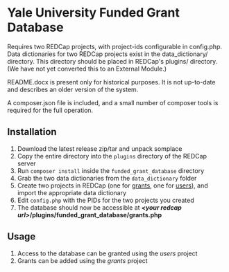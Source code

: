 # Yale University Funded Grant Database

Requires two REDCap projects, with project-ids configurable in config.php. Data dictionaries for two REDCap projects exist in the data_dictionary/ directory. This directory should be placed in REDCap's plugins/ directory. (We have not yet converted this to an External Module.)

README.docx is present only for historical purposes. It is not up-to-date and describes an older version of the system.

A composer.json file is included, and a small number of composer tools is required for the full operation.

## Installation

1. Download the latest release zip/tar and unpack somplace
1. Copy the entire directory into the `plugins` directory of the REDCap server
1. Run `composer install` inside the `funded_grant_database` directory
1. Grab the two data dictionaries from the `data_dictionary` folder
1. Create two projects in REDCap (one for <ins>grants</ins>, one for <ins>users</ins>), and import the appropriate data dictionary
1. Edit `config.php` with the PIDs for the two projects you created
1. The database should now be accessible at ***\<your redcap url\>*/plugins/funded_grant_database/grants.php**

## Usage

1. Access to the database can be granted using the *users* project 
1. Grants can be added using the *grants* project